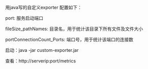 用java写的自定义exporter
配置如下：

port: 服务启动端口

fileSize_pathNames: 目录名，用于统计该目录下所有文件及文件大小

portConnectionCount_Ports: 端口号，用于统计该端口的连接数

启动：java -jar custom-exporter.jar

查看：http://serverip:port/metrics